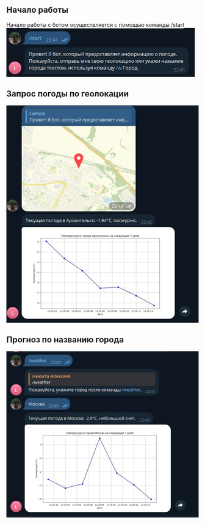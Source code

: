 ## Начало работы
Начало работы с ботом осуществляется с помощью команды /start
![/start](https://github.com/123CRAN/trpo/blob/master/image/1k.jpg)
## Запрос погоды по геолокации
![Запрос погоды по геолокации](https://github.com/123CRAN/trpo/blob/master/image/3-2.jpg)
## Прогноз по названию города
![Запрос по названию](https://github.com/123CRAN/trpo/blob/master/image/2-3.jpg)
